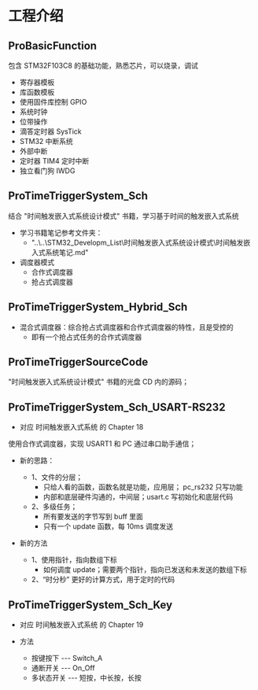 # 工程介绍

## ProBasicFunction

包含 STM32F103C8 的基础功能，熟悉芯片，可以烧录，调试

- 寄存器模板
- 库函数模板
- 使用固件库控制 GPIO
- 系统时钟
- 位带操作
- 滴答定时器 SysTick
- STM32 中断系统
- 外部中断
- 定时器 TIM4 定时中断
- 独立看门狗 IWDG

## ProTimeTriggerSystem_Sch

结合 "时间触发嵌入式系统设计模式" 书籍，学习基于时间的触发嵌入式系统

- 学习书籍笔记参考文件夹：
  - "..\\..\\STM32_Developm_List\时间触发嵌入式系统设计模式\时间触发嵌入式系统笔记.md"
- 调度器模式
  - 合作式调度器
  - 抢占式调度器

## ProTimeTriggerSystem_Hybrid_Sch

- 混合式调度器：综合抢占式调度器和合作式调度器的特性，且是受控的
  - 即有一个抢占式任务的合作式调度器

## ProTimeTriggerSourceCode

"时间触发嵌入式系统设计模式" 书籍的光盘 CD 内的源码；

## ProTimeTriggerSystem_Sch_USART-RS232

- 对应 时间触发嵌入式系统 的 Chapter 18

使用合作式调度器，实现 USART1 和 PC 通过串口助手通信；

- 新的思路：
  - 1、文件的分层；
    - 只给人看的函数，函数名就是功能，应用层； pc_rs232 只写功能
    - 内部和底层硬件沟通的，中间层；usart.c 写初始化和底层代码
  - 2、多级任务；
    - 所有要发送的字节写到 buff 里面
    - 只有一个 update 函数，每 10ms 调度发送

- 新的方法
  - 1、使用指针，指向数组下标
    - 如何调度 update；需要两个指针，指向已发送和未发送的数组下标
  - 2、“时分秒” 更好的计算方式，用于定时的代码

## ProTimeTriggerSystem_Sch_Key

- 对应 时间触发嵌入式系统 的 Chapter 19

- 方法
  - 按键按下 --- Switch_A
  - 通断开关 --- On_Off
  - 多状态开关 --- 短按，中长按，长按